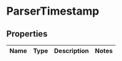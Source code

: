 # ParserTimestamp

## Properties
Name | Type | Description | Notes
------------ | ------------- | ------------- | -------------

